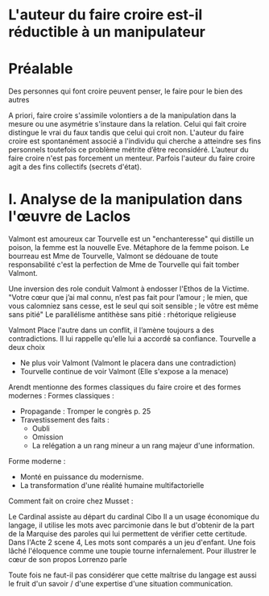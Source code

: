 # L'auteur du faire croire est-il réductible à un manipulateur

# Préalable
Des personnes qui font croire peuvent penser, le faire pour le bien des autres

A priori, faire croire s'assimile volontiers a de la manipulation dans la mesure ou une asymétrie s'instaure dans la relation. Celui qui fait croire distingue le vrai du faux tandis que celui qui croit non. L'auteur du faire croire est spontanément associé a l'individu qui cherche a atteindre ses fins personnels toutefois ce problème métrite d’être reconsidéré. L’auteur du faire croire n'est pas forcement un menteur. Parfois l'auteur du faire croire agit a des fins collectifs (secrets d'état). 

# I. Analyse de la manipulation dans l'œuvre de Laclos
Valmont est amoureux car Tourvelle est un "enchanteresse" qui distille un poison, la femme est la nouvelle Eve. 
Métaphore de la femme poison.
Le bourreau est Mme de Tourvelle, Valmont se dédouane de toute responsabilité c'est la perfection de Mme de Tourvelle qui fait tomber Valmont. 

Une inversion des role conduit Valmont à endosser l'Ethos de la Victime. 
"Votre cœur que j’ai mal connu, n’est pas fait pour l’amour ; le mien, que vous calomniez sans cesse, est le seul qui soit sensible ; le vôtre est même sans pitié"
Le parallélisme
antithèse
sans pitié : rhétorique religieuse

Valmont Place l'autre dans un conflit, il l’amène toujours a des contradictions. Il lui rappelle qu'elle lui a accordé sa confiance.
Tourvelle a deux choix 
- Ne plus voir Valmont (Valmont le placera dans une contradiction)
- Tourvelle continue de voir Valmont (Elle s'expose a la menace)

Arendt mentionne des formes classiques du faire croire et des formes modernes :
Formes classiques :
- Propagande : Tromper le congrès p. 25
- Travestissement des faits : 
    - Oubli
    - Omission
    - La relégation a un rang mineur a un rang majeur d'une information. 

Forme moderne :
- Monté en puissance du modernisme. 
- La transformation d'une réalité humaine multifactorielle


Comment fait on croire chez Musset :

Le Cardinal assiste au départ du cardinal Cibo
Il a un usage économique du langage, il utilise les mots avec parcimonie dans le but d'obtenir de la part de la Marquise des paroles qui lui permettent de vérifier cette certitude. 
Dans  l'Acte 2 scene 4, Les mots sont comparés a un jeu d'enfant. Une fois lâché l'éloquence comme une toupie tourne infernalement. Pour illustrer le cœur de son propos Lorrenzo parle

Toute fois ne faut-il pas considérer que cette maîtrise du langage est aussi le fruit d'un savoir / d'une expertise d'une situation communication.
